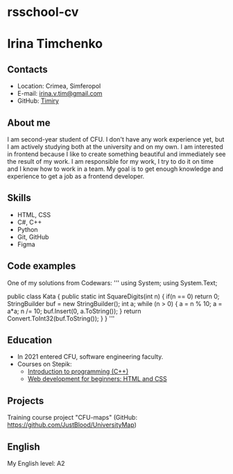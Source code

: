 # rsschool-cv

# Irina Timchenko

## Contacts
* Location: Crimea, Simferopol
* E-mail: irina.v.tim@gmail.com
* GitHub: [Timiry](https://github.com/Timiry)

## About me
I am second-year student of CFU. I don't have any work experience yet, but I am actively studying both at the university and on my own. I am interested in frontend because I like to create something beautiful and immediately see the result of my work. I am responsible for my work, I try to do it on time and I know how to work in a team. My goal is to get enough knowledge and experience to get a job as a frontend developer.

## Skills
* HTML, CSS
* C#, C++
* Python
* Git, GitHub
* Figma

## Code examples
One of my solutions from Codewars:
'''
using System;
using System.Text;

public class Kata
{
  public static int SquareDigits(int n)
  {
    if(n == 0) return 0;
    StringBuilder buf = new StringBuilder();
    int a;
    while (n > 0)
    {
      a = n % 10;
      a = a*a;
      n /= 10;
      buf.Insert(0, a.ToString());
    }
    return Convert.ToInt32(buf.ToString());
  }
}
'''

## Education
* In 2021 entered CFU, software engineering faculty.
* Courses on Stepik:
    - [Introduction to programming (C++)](https://stepik.org/cert/1245864)
    - [Web development for beginners: HTML and CSS](https://stepik.org/cert/1536123)


## Projects
Training course project "CFU-maps" (GitHub: https://github.com/JustBlood/UniversityMap)

## English
My English level: A2